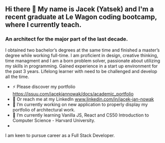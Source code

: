 ## Hi there 👋 My name is Jacek (Yatsek) and I'm a recent graduate at Le Wagon coding bootcamp, where I currently teach. 
### An architect for the major part of the last decade. 

I obtained two bachelor’s degrees at the same time and finished a master’s degree while working full-time. 
I am proficient in design, creative thinking, time managment and I am a born problem solver, passionate about utilizing my skills in programming. 
Gained experience in a start up environment for the past 3 years. 
Lifelong learner with need to be challenged and develop all the time. 

- ⚡ Please discover my portfolio https://issuu.com/jacekjannowak/docs/academic_portfolio
- 💬 Or reach me at my LinkedIn www.linkedin.com/in/jacek-jan-nowak
- 🔭 I’m currently working on new application to properly display my portfolio of architectural work.
- 🌱 I’m currently learning Vanilla JS, React and CS50 Introduction to Computer Science - Harvard University.
- 
I am keen to pursue career as a Full Stack Developer.



<!--
**Jacek-Jan-Nowak/Jacek-Jan-Nowak** is a ✨ _special_ ✨ repository because its `README.md` (this file) appears on your GitHub profile.

Here are some ideas to get you started:

- 🔭 I’m currently working on ...
- 🌱 I’m currently learning ...
- 👯 I’m looking to collaborate on ...
- 🤔 I’m looking for help with ...
- 💬 Ask me about ...
- 📫 How to reach me: ...
- 😄 Pronouns: ...
- ⚡ Fun fact: ...
-->
